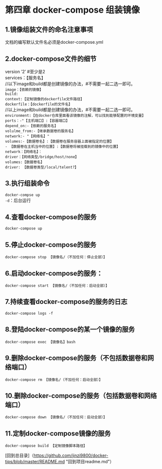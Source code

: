 第四章 docker-compose 组装镜像  
=======    
1.镜像组装文件的命名注意事项  
----------    
文档的编写默认文件名必须是docker-compose.yml  

2.docker-compose文件的细节  
----------     
version ’2’ #至少是2  
services：【服务名】  
  //以下image和build都是创建镜像的办法，#不需要一起二选一即可。  
  `image：【依赖的镜像】`  
  `build:`  
    `context:【定制镜像的dockerfile文件路径】`  
    `dockerfile：【dockerfile的文件名】`  
  //以上image和build都是创建镜像的办法，#不需要一起二选一即可。  
      `environment:【在docker仓库里面看该镜像的注解，可以找到能够配置的环境变量】`  
      `ports：-"【主机端口】:【容器端口】`  
      `depend_on:-【依赖的服务名】`  
      `volulme_from:-【继承数据卷的服务名】`  
      `network:- "【网络名】"`  
      `volumes:-【数据卷名】:【数据卷在服务容器上面被指定的位置】`  
              `- 【数据卷在主机当中的位置】:【数据卷将被挂载到的镜像中的位置】`  
      `network：【网络名】：`  
      `driver：【网络类型/bridge/host/none】`  
      `volumes:【数据卷名】`  
      `driver: 【数据卷类型/local/telent?】`  

3.执行组装命令
-------------    
`docker-compse up`  
`-d`：后台运行  

4.查看docker-compose的服务   
-------    
`docker-compose up`  

5.停止docker-compose的服务   
-------    
`docker-compose stop 【镜像名/（不加任何：停止全部）】`  

6.启动docker-compose的服务：   
-------    
`docker-compose start 【镜像名/（不加任何：启动全部）】`  

7.持续查看docker-compose的服务的日志   
-------    
`docker-compose logs -f`  

8.登陆docker-compose的某一个镜像的服务   
-------    
`docker-compose exec 【镜像名】bash`  

9.删除docker-compose的服务（不包括数据卷和网络端口）   
-------    
`docker-compose rm 【镜像名/（不加任何：启动全部）】`  

10.删除docker-compose的服务（包括数据卷和网络端口）   
-------    
`docker-compose down 【镜像名/（不加任何：启动全部）】`  

11.定制docker-compose镜像的服务   
-------    
`docker-compose build 【定制镜像脚本路径】`  

[回到总目录]（https://github.com/jinzi9800/docker-tips/blob/master/README.md "回到项目readme.md"）
